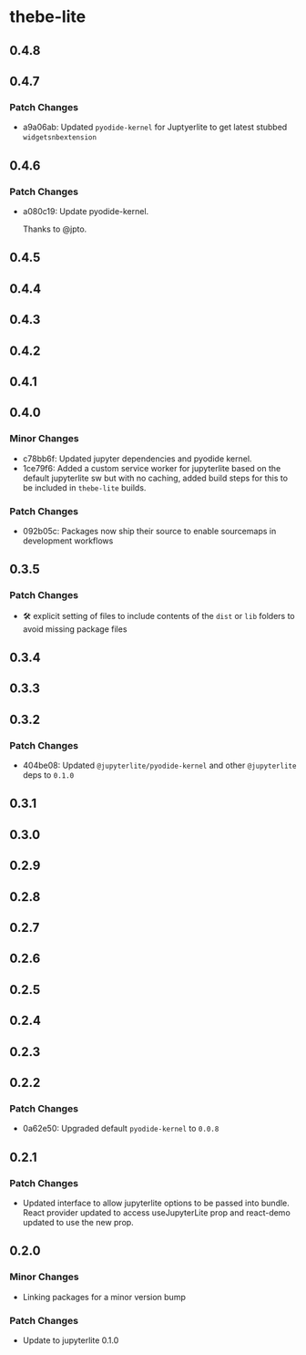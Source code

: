 # thebe-lite

## 0.4.8

## 0.4.7

### Patch Changes

- a9a06ab: Updated `pyodide-kernel` for Juptyerlite to get latest stubbed `widgetsnbextension`

## 0.4.6

### Patch Changes

- a080c19: Update pyodide-kernel.

  Thanks to @jpto.

## 0.4.5

## 0.4.4

## 0.4.3

## 0.4.2

## 0.4.1

## 0.4.0

### Minor Changes

- c78bb6f: Updated jupyter dependencies and pyodide kernel.
- 1ce79f6: Added a custom service worker for jupyterlite based on the default jupyterlite sw but with no caching, added build steps for this to be included in `thebe-lite` builds.

### Patch Changes

- 092b05c: Packages now ship their source to enable sourcemaps in development workflows

## 0.3.5

### Patch Changes

- 🛠 explicit setting of files to include contents of the `dist` or `lib` folders to avoid missing package files

## 0.3.4

## 0.3.3

## 0.3.2

### Patch Changes

- 404be08: Updated `@jupyterlite/pyodide-kernel` and other `@jupyterlite` deps to `0.1.0`

## 0.3.1

## 0.3.0

## 0.2.9

## 0.2.8

## 0.2.7

## 0.2.6

## 0.2.5

## 0.2.4

## 0.2.3

## 0.2.2

### Patch Changes

- 0a62e50: Upgraded default `pyodide-kernel` to `0.0.8`

## 0.2.1

### Patch Changes

- Updated interface to allow jupyterlite options to be passed into bundle. React provider updated to access useJupyterLite prop and react-demo updated to use the new prop.

## 0.2.0

### Minor Changes

- Linking packages for a minor version bump

### Patch Changes

- Update to jupyterlite 0.1.0
